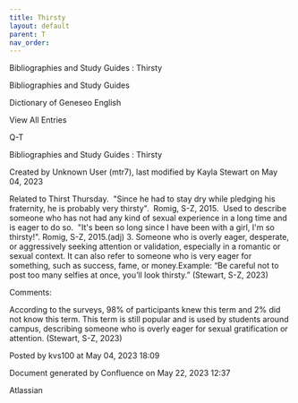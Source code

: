 ```yaml
---
title: Thirsty
layout: default
parent: T
nav_order:
---
```


Bibliographies and Study Guides : Thirsty

Bibliographies and Study Guides

Dictionary of Geneseo English

View All Entries

Q-T

Bibliographies and Study Guides : Thirsty

Created by  Unknown User (mtr7), last modified by  Kayla Stewart on May 04, 2023

Related to Thirst Thursday.  &quot;Since he had to stay dry while pledging his fraternity, he is probably very thirsty&quot;.  Romig, S-Z, 2015.  Used to describe someone who has not had any kind of sexual experience in a long time and is eager to do so.  &quot;It's been so long since I have been with a girl, I'm so thirsty!&quot;. Romig, S-Z, 2015.(adj) 3. Someone who is overly eager, desperate, or aggressively seeking attention or validation, especially in a romantic or sexual context. It can also refer to someone who is very eager for something, such as success, fame, or money.Example: “Be careful not to post too many selfies at once, you’ll look thirsty.” (Stewart, S-Z, 2023) 

Comments:

According to the surveys, 98% of participants knew this term and 2% did not know this term. This term is still popular and is used by students around campus, describing someone who is overly eager for sexual gratification or attention. (Stewart, S-Z, 2023) 

Posted by kvs100 at May 04, 2023 18:09

Document generated by Confluence on May 22, 2023 12:37

Atlassian
